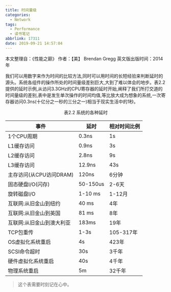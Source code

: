 ```yaml
---
title: 时间量级
categories:
  - Network
tags:
  - Performance
  - 读书笔记
abbrlink: 17311
date: 2019-09-21 14:57:04
---
```


本文整理自：《性能之巅》 
作者：【美】 Brendan Gregg
英文版出版时间：2014年

<!-- more -->


我们可以用数字来作为时间的比较方法,同时可以用时间的长短经验来判断延时的源头。系统各组件的操作所处的时间量级差别巨大,大到了难以体会的地步。表2.2提供的延时示例,从访问3.3GHz的CPU寄存器的延时开始,阐释了我们所打交道的时间量级的差别,表中是发生单次操作的时间均值,等比放大成为想象的系统,一次寄存器访问0.3ns(十亿分之一秒的三分之一)相当于现实生活中的1秒。
<center>表2.2 系统的各种延时</center>

|  事件   | 延时  |相对时间比例  |
|  ----  | ----  |----  |
| 1个CPU周期  | 0.3ns |1s  |
| L1缓存访问  | 0.9ns |3s  |
| L2缓存访问  | 2.8ns |9s  |
| L3缓存访问  | 12.9ns |43s  |
| 主存访问(从CPU访问DRAM)  | 120ns |6分钟  |
| 固态硬盘I/O(闪存)  | 50-150us |2-6天  |
| 旋转磁盘I/O  | 1-10 ms |1-12月  |
| 互联网:从旧金山到纽约  | 40 ms |4年  |
| 互联网:从旧金山到英国  | 81 ms |8年  |
| 互联网:从旧金山到澳大利亚  | 183ms |19年  |
| TCP包重传  | 1-3s |105-317年  |
| OS虚拟化系统重启  | 4s |423年  |
| SCSI命令超时  | 30s |3千年  |
| 硬件虚拟化系统重启  | 40s |4千年  |
| 物理系统重启  | 5m |32千年  |

> 这个表需要时刻记在心中。